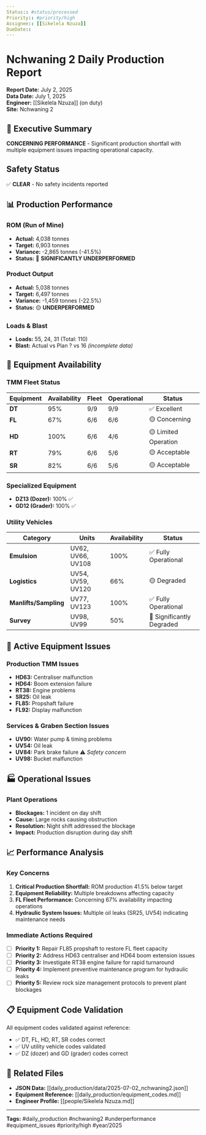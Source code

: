 ```yaml
---
Status:: #status/processed
Priority:: #priority/high  
Assignee:: [[Sikelela Nzuza]]
DueDate:: 
---
```


# Nchwaning 2 Daily Production Report
**Report Date:** July 2, 2025  
**Data Date:** July 1, 2025  
**Engineer:** [[Sikelela Nzuza]] (on duty)  
**Site:** Nchwaning 2  

## 🔴 Executive Summary
**CONCERNING PERFORMANCE** - Significant production shortfall with multiple equipment issues impacting operational capacity.

## Safety Status
✅ **CLEAR** - No safety incidents reported

## 📊 Production Performance

### ROM (Run of Mine)
- **Actual:** 4,038 tonnes
- **Target:** 6,903 tonnes  
- **Variance:** -2,865 tonnes (-41.5%)
- **Status:** 🔴 **SIGNIFICANTLY UNDERPERFORMED**

### Product Output
- **Actual:** 5,038 tonnes
- **Target:** 6,497 tonnes
- **Variance:** -1,459 tonnes (-22.5%) 
- **Status:** 🟡 **UNDERPERFORMED**

### Loads & Blast
- **Loads:** 55, 24, 31 (Total: 110)
- **Blast:** Actual vs Plan ? vs 16 *(incomplete data)*

## 🚛 Equipment Availability

### TMM Fleet Status
| Equipment | Availability | Fleet | Operational | Status |
|-----------|-------------|-------|-------------|---------|
| **DT** | 95% | 9/9 | 9/9 | ✅ Excellent |
| **FL** | 67% | 6/6 | 6/6 | 🟡 Concerning |  
| **HD** | 100% | 6/6 | 4/6 | 🟡 Limited Operation |
| **RT** | 79% | 6/6 | 5/6 | 🟡 Acceptable |
| **SR** | 82% | 6/6 | 5/6 | 🟡 Acceptable |

### Specialized Equipment
- **DZ13 (Dozer):** 100% ✅
- **GD12 (Grader):** 100% ✅

### Utility Vehicles
| Category | Units | Availability | Status |
|----------|-------|-------------|---------|
| **Emulsion** | UV62, UV66, UV108 | 100% | ✅ Fully Operational |
| **Logistics** | UV54, UV59, UV120 | 66% | 🟡 Degraded |
| **Manlifts/Sampling** | UV77, UV123 | 100% | ✅ Fully Operational |
| **Survey** | UV98, UV99 | 50% | 🔴 Significantly Degraded |

## 🔧 Active Equipment Issues

### Production TMM Issues
- **HD63:** Centraliser malfunction
- **HD64:** Boom extension failure  
- **RT38:** Engine problems
- **SR25:** Oil leak
- **FL85:** Propshaft failure
- **FL92:** Display malfunction

### Services & Graben Section Issues  
- **UV90:** Water pump & timing problems
- **UV54:** Oil leak
- **UV84:** Park brake failure ⚠️ *Safety concern*
- **UV98:** Bucket malfunction

## 🏭 Operational Issues

### Plant Operations
- **Blockages:** 1 incident on day shift
- **Cause:** Large rocks causing obstruction
- **Resolution:** Night shift addressed the blockage
- **Impact:** Production disruption during day shift

## 📈 Performance Analysis

### Key Concerns
1. **Critical Production Shortfall:** ROM production 41.5% below target
2. **Equipment Reliability:** Multiple breakdowns affecting capacity
3. **FL Fleet Performance:** Concerning 67% availability impacting operations
4. **Hydraulic System Issues:** Multiple oil leaks (SR25, UV54) indicating maintenance needs

### Immediate Actions Required
- [ ] **Priority 1:** Repair FL85 propshaft to restore FL fleet capacity
- [ ] **Priority 2:** Address HD63 centraliser and HD64 boom extension issues  
- [ ] **Priority 3:** Investigate RT38 engine failure for rapid turnaround
- [ ] **Priority 4:** Implement preventive maintenance program for hydraulic leaks
- [ ] **Priority 5:** Review rock size management protocols to prevent plant blockages

## 📋 Equipment Code Validation
All equipment codes validated against reference:
- ✅ DT, FL, HD, RT, SR codes correct
- ✅ UV utility vehicle codes validated
- ✅ DZ (dozer) and GD (grader) codes correct

## 🔗 Related Files
- **JSON Data:** [[daily_production/data/2025-07-02_nchwaning2.json]]
- **Equipment Reference:** [[daily_production/equipment_codes.md]]
- **Engineer Profile:** [[people/Sikelela Nzuza.md]]

---
**Tags:** #daily_production #nchwaning2 #underperformance #equipment_issues #priority/high #year/2025